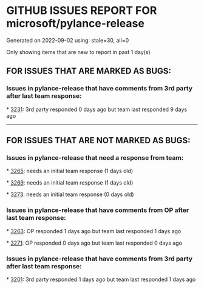 
# GITHUB ISSUES REPORT FOR microsoft/pylance-release


Generated on 2022-09-02 using: stale=30, all=0


Only showing items that are new to report in past 1 day(s)


## FOR ISSUES THAT ARE MARKED AS BUGS:


### Issues in pylance-release that have comments from 3rd party after last team response:


\* [3231](https://github.com/microsoft/pylance-release/issues/3231 "`itertools.count` docstring is not shown correctly"): 3rd party responded 0 days ago but team last responded 9 days ago

---

## FOR ISSUES THAT ARE NOT MARKED AS BUGS:


### Issues in pylance-release that need a response from team:


\* [3265](https://github.com/microsoft/pylance-release/issues/3265 "IntelliSense fails to detect editable installs after setuptools update"): needs an initial team response (1 days old)

\* [3269](https://github.com/microsoft/pylance-release/issues/3269 "Pylance does not detect imports with projects on UNC network locations"): needs an initial team response (1 days old)

\* [3273](https://github.com/microsoft/pylance-release/issues/3273 "Type checking issues with matplotlib.pyplot"): needs an initial team response (0 days old)

### Issues in pylance-release that have comments from OP after last team response:


\* [3263](https://github.com/microsoft/pylance-release/issues/3263 "Importing submodule without importing parent causes incorrect unknown member errors"): OP responded 1 days ago but team last responded 1 days ago

\* [3271](https://github.com/microsoft/pylance-release/issues/3271 "Request: option to restrict errors and warning to the active file window"): OP responded 0 days ago but team last responded 0 days ago

### Issues in pylance-release that have comments from 3rd party after last team response:


\* [3201](https://github.com/microsoft/pylance-release/issues/3201 "pylance does not work depending on the location when receiving multiple inheritance of class"): 3rd party responded 1 days ago but team last responded 1 days ago
